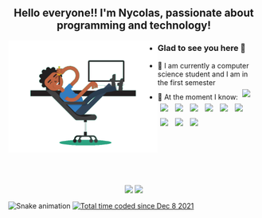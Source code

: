 <h2 align="center">Hello everyone!! I'm Nycolas, passionate about programming and technology!</h2>

<img width="300px" align='left' src='https://github.com/nycolascruz/nycolascruz/blob/main/assets/dev.gif' />

- <h3>Glad to see you here 👋</h3>
- :school: I am currently a computer science student and I am in the first semester
- 🌱 At the moment I know:
	<img style="padding:5px" width="30px" src="https://cdn.jsdelivr.net/gh/devicons/devicon/icons/html5/html5-original.svg" />
	<img style="padding:5px" width="30px" src="https://cdn.jsdelivr.net/gh/devicons/devicon/icons/css3/css3-original.svg" />
	<img style="padding:5px" width="30px" src="https://cdn.jsdelivr.net/gh/devicons/devicon/icons/bootstrap/bootstrap-plain.svg" />
	<img style="padding:5px" width="30px" src="https://cdn.jsdelivr.net/gh/devicons/devicon/icons/javascript/javascript-plain.svg" />
	<img style="padding:5px" width="30px" src="https://cdn.jsdelivr.net/gh/devicons/devicon/icons/typescript/typescript-plain.svg" />
	<img style="padding:5px" width="30px" src="https://cdn.jsdelivr.net/gh/devicons/devicon/icons/nodejs/nodejs-original.svg" />
	<img style="padding:5px" width="30px" src="https://cdn.jsdelivr.net/gh/devicons/devicon/icons/vuejs/vuejs-original.svg" />
	<img style="padding:5px" width="30px" src="https://cdn.jsdelivr.net/gh/devicons/devicon/icons/php/php-plain.svg" />
	<img style="padding:5px" width="30px" src="https://cdn.jsdelivr.net/gh/devicons/devicon/icons/mysql/mysql-original.svg" />
	<img style="padding:5px" width="30px" src="https://cdn.jsdelivr.net/gh/devicons/devicon/icons/laravel/laravel-plain.svg" />
	
<br/>
<br/>
<br/>
<br/>
	
##
	
<div align="center">
  <img height="155em" src="https://github-readme-stats.vercel.app/api?username=nycolascruz&hide_border=true&show_icons=true&theme=tokyonight&include_all_commits=true&count_private=true"/>
  <img height="155em" src="https://github-readme-stats.vercel.app/api/top-langs/?username=nycolascruz&hide_border=true&layout=compact&langs_count=7&theme=tokyonight"/>
</div>

![Snake animation](https://github.com/nycolascruz/nycolascruz/blob/output/github-contribution-grid-snake.svg)
<a href="https://wakatime.com/@363b6df7-973d-40f8-9bb5-58600f5dbdc4"><img src="https://wakatime.com/badge/user/363b6df7-973d-40f8-9bb5-58600f5dbdc4.svg" alt="Total time coded since Dec 8 2021" /></a>
